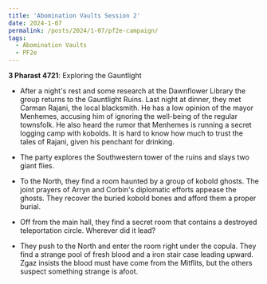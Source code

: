 ```yaml
---
title: 'Abomination Vaults Session 2'
date: 2024-1-07
permalink: /posts/2024/1-07/pf2e-campaign/
tags:
  - Abomination Vaults
  - PF2e
---
```



**3 Pharast 4721**: Exploring the Gauntlight

- After a night's rest and some research at the Dawnflower Library the group returns to the Gauntlight Ruins. Last night at dinner, they met Carman Rajani, the local blacksmith. He has a low opinion of the mayor Menhemes, accusing him of ignoring the well-being of the regular townsfolk. He also heard the rumor that Menhemes is running a secret logging camp with kobolds. It is hard to know how much to trust the tales of Rajani, given his penchant for drinking.

- The party explores the Southwestern tower of the ruins and slays two giant flies.

- To the North, they find a room haunted by a group of kobold ghosts. The joint prayers of Arryn and Corbin's diplomatic efforts appease the ghosts. They recover the buried kobold bones and afford them a proper burial.

- Off from the main hall, they find a secret room that contains a destroyed teleportation circle. Wherever did it lead?

- They push to the North and enter the room right under the copula. They find a strange pool of fresh blood and a iron stair case leading upward. Zgaz insists the blood must have come from the Mitflits, but the others suspect something strange is afoot.
